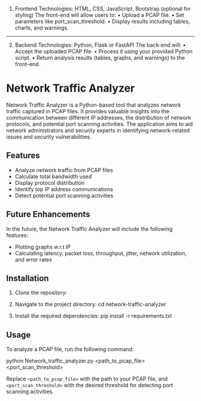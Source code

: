 1. Frontend
Technologies: HTML, CSS, JavaScript, Bootstrap (optional for styling)
The front-end will allow users to:
•	Upload a PCAP file.
•	Set parameters like port_scan_threshold.
•	Display results including tables, charts, and warnings.
________________________________________
2. Backend
Technologies: Python, Flask or FastAPI
The back-end will:
•	Accept the uploaded PCAP file.
•	Process it using your provided Python script.
•	Return analysis results (tables, graphs, and warnings) to the front-end.
# Network Traffic Analyzer

Network Traffic Analyzer is a Python-based tool that analyzes network traffic captured in PCAP files. It provides valuable insights into the communication between different IP addresses, the distribution of network protocols, and potential port scanning activities. The application aims to aid network administrators and security experts in identifying network-related issues and security vulnerabilities.

## Features

- Analyze network traffic from PCAP files
- Calculate total bandwidth used
- Display protocol distribution
- Identify top IP address communications
- Detect potential port scanning activities

## Future Enhancements

In the future, the Network Traffic Analyzer will include the following features:
- Plotting graphs w.r.t IP
- Calculating latency, packet loss, throughput, jitter, network utilization, and error rates

## Installation

1. Clone the repository:


2. Navigate to the project directory:
cd network-traffic-analyzer

3. Install the required dependencies:
pip install -r requirements.txt


## Usage

To analyze a PCAP file, run the following command:

python Network_traffic_analyzer.py <path_to_pcap_file> <port_scan_threshold>


Replace `<path_to_pcap_file>` with the path to your PCAP file, and `<port_scan_threshold>` with the desired threshold for detecting port scanning activities.
